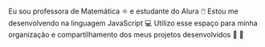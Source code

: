 Eu sou professora de Matemática ⚛️ e estudante do Alura 🖱️
Estou me desenvolvendo na linguagem JavaScript 💻
Utilizo esse espaço para minha organização e compartilhamento dos meus projetos desenvolvidos 📝 👋

<!--
**pitagorasmarciano/pitagorasmarciano** is a ✨ _special_ ✨ repository because its `README.md` (this file) appears on your GitHub profile.

Here are some ideas to get you started:

- 🔭 I’m currently working on ...
- 🌱 I’m currently learning ...
- 👯 I’m looking to collaborate on ...
- 🤔 I’m looking for help with ...
- 💬 Ask me about ...
- 📫 How to reach me: ...
- 😄 Pronouns: ...
- ⚡ Fun fact: ...
-->
